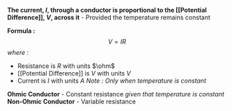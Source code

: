 **The current, $I$, through a conductor is proportional to the [[Potential Difference]], $V$, across it** - Provided the temperature remains constant

**Formula :**$$V=IR$$*where :*
- Resistance is $R$ with units $\ohm$ 
- [[Potential Difference]] is $V$ with units $V$
- Current is $I$ with units $A$
*Note : Only when temperature is constant*

**Ohmic Conductor** - Constant resistance *given that temperature is constant*
**Non-Ohmic Conductor** - Variable resistance 